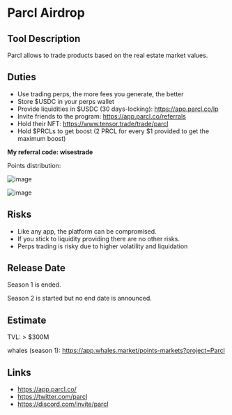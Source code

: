 # Parcl Airdrop

## Tool Description

Parcl allows to trade products based on the real estate market values.

## Duties

* Use trading perps, the more fees you generate, the better
* Store $USDC in your perps wallet
* Provide liquidities in $USDC (30 days-locking): https://app.parcl.co/lp
* Invite friends to the program: https://app.parcl.co/referrals
* Hold their NFT: https://www.tensor.trade/trade/parcl
* Hold $PRCLs to get boost (2 PRCL for every $1 provided to get the maximum boost)
 
**My referral code: wisestrade**

Points distribution:

![image](https://github.com/defilogist/awesome-solana-airdrops/assets/104030280/84f824c6-5c56-43a1-aa55-0a2c5af222f3)

![image](https://github.com/defilogist/awesome-solana-airdrops/assets/104030280/02691a6d-2af8-41f4-bb72-a6d17473ce3c)

    
  
## Risks

* Like any app, the platform can be compromised.
* If you stick to liquidity providing there are no other risks.
* Perps trading is risky due to higher volatility and liquidation

## Release Date

Season 1 is ended.

Season 2 is started but no end date is announced.

## Estimate

TVL: > $300M

whales (season 1): https://app.whales.market/points-markets?project=Parcl


## Links

* https://app.parcl.co/
* https://twitter.com/parcl
* https://discord.com/invite/parcl
